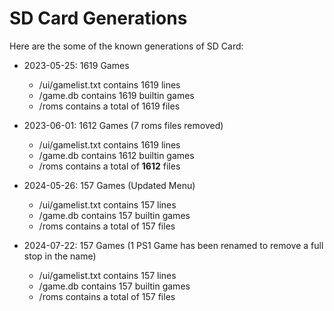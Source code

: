 # SD Card Generations


Here are the some of the known generations of SD Card:

- 2023-05-25: 1619 Games
    - /ui/gamelist.txt contains 1619 lines
    - /game.db contains 1619 builtin games
    - /roms contains a total of 1619 files

- 2023-06-01: 1612 Games (7 roms files removed)
    - /ui/gamelist.txt contains 1619 lines
    - /game.db contains 1612 builtin games
    - /roms contains a total of **1612** files

- 2024-05-26: 157 Games (Updated Menu)
    - /ui/gamelist.txt contains 157 lines
    - /game.db contains 157 builtin games
    - /roms contains a total of 157 files

- 2024-07-22: 157 Games (1 PS1 Game has been renamed to remove a full stop in the name)
    - /ui/gamelist.txt contains 157 lines
    - /game.db contains 157 builtin games
    - /roms contains a total of 157 files
